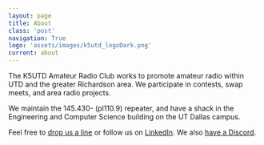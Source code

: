 ```yaml
---
layout: page
title: About
class: 'post'
navigation: True
logo: 'assets/images/k5utd_logoDark.png'
current: about
---
```


The K5UTD Amateur Radio Club works to promote amateur radio within UTD and the greater Richardson area.  We participate in contests, swap meets, and area radio projects.

We maintain the 145.430- (pl110.9) repeater, and have a shack in the Engineering and Computer Science building on the UT Dallas campus.

Feel free to [drop us a line](mailto:ham@utdallas.edu) or follow us on [LinkedIn](https://www.linkedin.com/company/k5utd/). We also [have a Discord](https://discord.gg/JxJ3jHrKjN).
